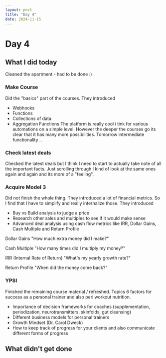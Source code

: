 ```yaml
---
layout: post
title: "Day 4"
date: 2024-11-15
---
```


# Day 4

## What I did today
Cleaned the apartment - had to be done :) 

### Make Course
Did the "basics" part of the courses. They introduced 
- Webhooks 
- Functions
- Collections of data
- Aggregation Functions 
The platform is really cool i tink for various automations on a simple level.
However the deeper the courses go its clear that it has many more possibilities. 
Tomorrow intermediate functionality ..

### Check latest deals
Checked the latest deals but I think I need to start to actually take note of all the important facts.
Just scrolling through I kind of look at the same ones again and again and its more of a "feeling".

### Acquire Model 3
Did not finish the whole thing. They introduced a lot of financial metrics. So I find that I have to simplify and really internalize those.
They introduced 
- Buy vs Build analysis to judge a price 
- Research other sales and multiples to see if it would make sense
- Advanced deal analysis using cash flow metrics like IRR, Dollar Gains, Cash Multiple and Return Profile

Dollar Gains
"How much extra money did I make?"

Cash Multiple
"How many times did I multiply my money?"

IRR (Internal Rate of Return)
"What's my yearly growth rate?"

Return Profile
"When did the money come back?"

### YPSI
Finished the remaining course material / refreshed. Topics 6 factors for success as a personal trainer and also peri workout nutrition.
- Importance of decision frameworks for coaches (supplementation, periodization, neurotransmitters, skinfolds, gut cleansing)
- Different business models for personal trainers
- Growth Mindset (Dr. Carol Dweck)
- How to keep track of progress for your clients and also communicate different forms of progress

## What didn't get done 